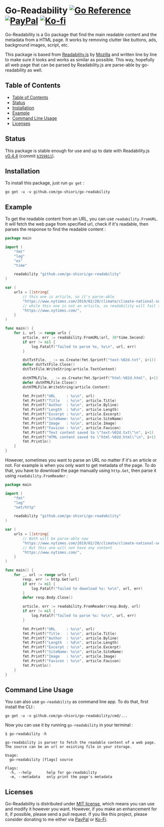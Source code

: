 # Go-Readability [![Go Reference][go-ref-badge]][go-ref] [![PayPal][paypal-badge]][paypal] [![Ko-fi][kofi-badge]][kofi]

Go-Readability is a Go package that find the main readable content and the metadata from a HTML page. It works by removing clutter like buttons, ads, background images, script, etc.

This package is based from [Readability.js] by [Mozilla] and written line by line to make sure it looks and works as similar as possible. This way, hopefully all web page that can be parsed by Readability.js are parse-able by go-readability as well.

## Table of Contents

- [Table of Contents](#table-of-contents)
- [Status](#status)
- [Installation](#installation)
- [Example](#example)
- [Command Line Usage](#command-line-usage)
- [Licenses](#licenses)

## Status

This package is stable enough for use and up to date with Readability.js [v0.4.4][last-version] (commit [`b359811`][last-commit]).

## Installation

To install this package, just run `go get` :

```
go get -u -v github.com/go-shiori/go-readability
```

## Example

To get the readable content from an URL, you can use `readability.FromURL`. It will fetch the web page from specified url, check if it's readable, then parses the response to find the readable content :

```go
package main

import (
	"fmt"
	"log"
	"os"
	"time"

	readability "github.com/go-shiori/go-readability"
)

var (
	urls = []string{
		// this one is article, so it's parse-able
		"https://www.nytimes.com/2019/02/20/climate/climate-national-security-threat.html",
		// while this one is not an article, so readability will fail to parse.
		"https://www.nytimes.com/",
	}
)

func main() {
	for i, url := range urls {
		article, err := readability.FromURL(url, 30*time.Second)
		if err != nil {
			log.Fatalf("failed to parse %s, %v\n", url, err)
		}

		dstTxtFile, _ := os.Create(fmt.Sprintf("text-%02d.txt", i+1))
		defer dstTxtFile.Close()
		dstTxtFile.WriteString(article.TextContent)

		dstHTMLFile, _ := os.Create(fmt.Sprintf("html-%02d.html", i+1))
		defer dstHTMLFile.Close()
		dstHTMLFile.WriteString(article.Content)

		fmt.Printf("URL     : %s\n", url)
		fmt.Printf("Title   : %s\n", article.Title)
		fmt.Printf("Author  : %s\n", article.Byline)
		fmt.Printf("Length  : %d\n", article.Length)
		fmt.Printf("Excerpt : %s\n", article.Excerpt)
		fmt.Printf("SiteName: %s\n", article.SiteName)
		fmt.Printf("Image   : %s\n", article.Image)
		fmt.Printf("Favicon : %s\n", article.Favicon)
		fmt.Printf("Text content saved to \"text-%02d.txt\"\n", i+1)
		fmt.Printf("HTML content saved to \"html-%02d.html\"\n", i+1)
		fmt.Println()
	}
}
```

However, sometimes you want to parse an URL no matter if it's an article or not. For example is when you only want to get metadata of the page. To do that, you have to download the page manually using `http.Get`, then parse it using `readability.FromReader` :

```go
package main

import (
	"fmt"
	"log"
	"net/http"

	readability "github.com/go-shiori/go-readability"
)

var (
	urls = []string{
		// Both will be parse-able now
		"https://www.nytimes.com/2019/02/20/climate/climate-national-security-threat.html",
		// But this one will not have any content
		"https://www.nytimes.com/",
	}
)

func main() {
	for _, url := range urls {
		resp, err := http.Get(url)
		if err != nil {
			log.Fatalf("failed to download %s: %v\n", url, err)
		}
		defer resp.Body.Close()

		article, err := readability.FromReader(resp.Body, url)
		if err != nil {
			log.Fatalf("failed to parse %s: %v\n", url, err)
		}

		fmt.Printf("URL     : %s\n", url)
		fmt.Printf("Title   : %s\n", article.Title)
		fmt.Printf("Author  : %s\n", article.Byline)
		fmt.Printf("Length  : %d\n", article.Length)
		fmt.Printf("Excerpt : %s\n", article.Excerpt)
		fmt.Printf("SiteName: %s\n", article.SiteName)
		fmt.Printf("Image   : %s\n", article.Image)
		fmt.Printf("Favicon : %s\n", article.Favicon)
		fmt.Println()
	}
}
```

## Command Line Usage

You can also use `go-readability` as command line app. To do that, first install the CLI :

```
go get -u -v github.com/go-shiori/go-readability/cmd/...
```

Now you can use it by running `go-readability` in your terminal :

```
$ go-readability -h

go-readability is parser to fetch the readable content of a web page.
The source can be an url or existing file in your storage.

Usage:
  go-readability [flags] source

Flags:
  -h, --help       help for go-readability
  -m, --metadata   only print the page's metadata
```

## Licenses

Go-Readability is distributed under [MIT license][mit], which means you can use and modify it however you want. However, if you make an enhancement for it, if possible, please send a pull request. If you like this project, please consider donating to me either via [PayPal][paypal] or [Ko-Fi][kofi].

[go-ref]: https://pkg.go.dev/github.com/go-shiori/go-readability
[go-ref-badge]: https://img.shields.io/static/v1?label=&message=Reference&color=007d9c&logo=go&logoColor=white
[paypal]: https://www.paypal.me/RadhiFadlillah
[paypal-badge]: https://img.shields.io/static/v1?label=&message=PayPal&color=00457C&logo=paypal&logoColor=white
[kofi]: https://ko-fi.com/radhifadlillah
[kofi-badge]: https://img.shields.io/static/v1?label=&message=Ko-fi&color=F16061&logo=ko-fi&logoColor=white
[readability.js]: https://github.com/mozilla/readability
[mozilla]: https://github.com/mozilla
[last-version]: https://github.com/mozilla/readability/tree/0.4.4
[last-commit]: https://github.com/mozilla/readability/commit/b359811927a4bb2323eba085be004978fb18a926
[mit]: https://choosealicense.com/licenses/mit/
